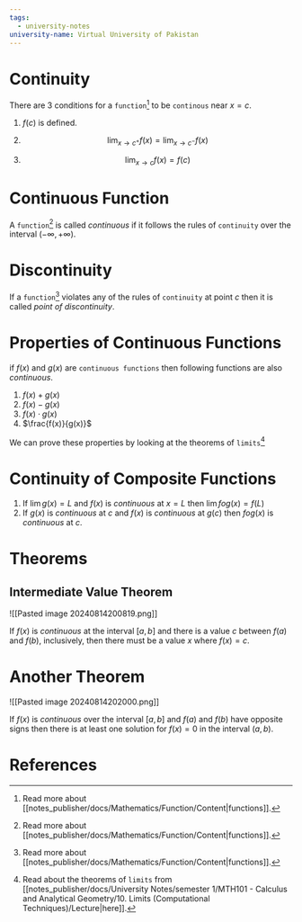 ```yaml
---
tags:
  - university-notes
university-name: Virtual University of Pakistan
---
```


# Continuity
There are 3 conditions for a `function`[^1] to be `continous` near $x= c$.
1. $f(c)$ is defined.

2. $$\lim_{x \rightarrow c^+} f(x) = \lim_{x \rightarrow c^-} f(x)$$

3. $$\lim_{x \rightarrow c} f(x) = f(c)$$

# Continuous Function
A `function`[^1] is called _continuous_ if it follows the rules of `continuity` over the interval $(-\infty, +\infty)$.

# Discontinuity
If a `function`[^1] violates any of the rules of `continuity` at point $c$ then it is called _point of discontinuity_.

# Properties of Continuous Functions
if $f(x)$ and $g(x)$ are `continuous functions` then following functions are also _continuous_.
1. $f(x) + g(x)$
2. $f(x) - g(x)$
3. $f(x) \cdot g(x)$
4. $\frac{f(x)}{g(x)}$

We can prove these properties by looking at the theorems of `limits`[^2]

# Continuity of Composite Functions
1. If $\lim g(x) = L$ and $f(x)$ is _continuous_ at $x = L$ then $\lim{fog(x)} = f(L)$
2. If $g(x)$ is _continuous_ at $c$ and $f(x)$ is _continuous_ at $g(c)$ then $fog(x)$ is _continuous_ at $c$.

# Theorems
## Intermediate Value Theorem
![[Pasted image 20240814200819.png]]

If $f(x)$ is _continuous_ at the interval $[a, b]$ and there is a value $c$ between $f(a)$ and $f(b)$, inclusively, then there must be a value $x$ where $f(x) = c$.

# Another Theorem
![[Pasted image 20240814202000.png]]

If $f(x)$ is _continuous_ over the interval $[a, b]$ and $f(a)$ and $f(b)$ have opposite signs then there is at least one solution for $f(x) = 0$ in the interval $(a, b)$.

# References

[^1]: Read more about [[notes_publisher/docs/Mathematics/Function/Content|functions]].
[^2]: Read about the theorems of `limits` from [[notes_publisher/docs/University Notes/semester 1/MTH101 - Calculus and Analytical Geometry/10. Limits (Computational Techniques)/Lecture|here]].
